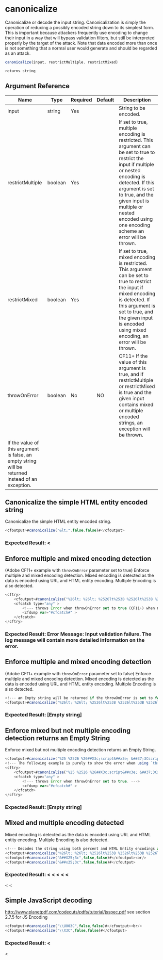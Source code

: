 # canonicalize

Canonicalize or decode the input string. Canonicalization is simply the operation of reducing a possibly encoded string down to its simplest form. This is important because attackers frequently use encoding to change their input in a way that will bypass validation filters, but still be interpreted properly by the target of the attack. Note that data encoded more than once is not something that a normal user would generate and should be regarded as an attack.

```javascript
canonicalize(input, restrictMultiple, restrictMixed)
```

```javascript
returns string
```

## Argument Reference

| Name | Type | Required | Default | Description |
| --- | --- | --- | --- | --- |
| input | string | Yes |  | String to be encoded. |
| restrictMultiple | boolean | Yes |  | If set to true, multiple encoding is restricted. This argument can be set to true to restrict the input if multiple or nested encoding is detected. If this argument is set to true, and the given input is multiple or nested encoded using one encoding scheme an error will be thrown. |
| restrictMixed | boolean | Yes |  | If set to true, mixed encoding is restricted. This argument can be set to true to restrict the input if mixed encoding is detected. If this argument is set to true, and the given input is encoded using mixed encoding, an error will be thrown. |
| throwOnError | boolean | No | NO | CF11+ If the value of this argument is true, and if restrictMultiple or restrictMixed is true and the given input contains mixed or multiple encoded strings, an exception will be thrown.
If the value of this argument is false, an empty string will be returned instead of an exception. |

## Canonicalize the simple HTML entity encoded string

Canonicalize the simple HTML entity encoded string.

```javascript
<cfoutput>#canonicalize("&lt;",false,false)#</cfoutput>
```

### Expected Result: <

## Enforce multiple and mixed encoding detection

(Adobe CF11+ example with `throwOnError` parameter set to true) Enforce multiple and mixed encoding detection. Mixed encoding is detected as the data is encoded using URL and HTML entity encoding. Multiple Encoding is also detected.

```javascript
<cftry>
	<cfoutput>#canonicalize("%26lt; %26lt; %2526lt%253B %2526lt%253B %2526lt%253B",true,true, true)#</cfoutput><br/>
	<cfcatch type="any" >
		<!--- throws Error when throwOnError set to true (CF11+) when mixed or multiple encoding is detected. --->
		<cfdump var="#cfcatch#" >
	</cfcatch>
</cftry>
```

### Expected Result: Error Message: Input validation failure. The log message will contain more detailed information on the error.

## Enforce multiple and mixed encoding detection

(Adobe CF11+ example with `throwOnError` parameter set to false) Enforce multiple and mixed encoding detection. Mixed encoding is detected as the data is encoded using URL and HTML entity encoding. Multiple Encoding is also detected.

```javascript
<!--- an Empty string will be returned if the throwOnError is set to false and multiple or mixed encoding is found --->
<cfoutput>#canonicalize("%26lt; %26lt; %2526lt%253B %2526lt%253B %2526lt%253B",true,true, false)#</cfoutput>
```

### Expected Result: [Empty string]

## Enforce mixed but not multiple encoding detection returns an Empty String

Enforce mixed but not multiple encoding detection returns an Empty String.

```javascript
<cfoutput>#canonicalize("%25 %2526 %26##X3c;script&##x3e; &##37;3Cscript%25252525253e",false,true)#</cfoutput>
<!--- The following example is purely to show the error when using `throwOnError` parameter set to true (Adobe CF11+) --->
<cftry>
	<cfoutput>#canonicalize("%25 %2526 %26##X3c;script&##x3e; &##37;3Cscript%25252525253e",false,true, true)#</cfoutput><br/>
	<cfcatch type="any" >
		<!--- throws Error when throwOnError set to true. --->
		<cfdump var="#cfcatch#" >
	</cfcatch>
</cftry>
```

### Expected Result: [Empty string]

## Mixed and multiple encoding detected

Mixed encoding is detected as the data is encoded using URL and HTML entity encoding. Multiple Encoding is also detected.

```javascript
<!--- Decodes the string using both percent and HTML Entity encodings as the flags were set to false --->
<cfoutput>#canonicalize("%26lt; %26lt; %2526lt%253B %2526lt%253B %2526lt%253B",false,false)#</cfoutput><br/>
<cfoutput>#canonicalize("&##X25;3c",false,false)#</cfoutput><br/>
<cfoutput>#canonicalize("&##x25;3c",false,false)#</cfoutput>
```

### Expected Result: < < < < <
<
<

## Simple JavaScript decoding

http://www.planetpdf.com/codecuts/pdfs/tutorial/jsspec.pdf see section 2.7.5 for JS Encoding

```javascript
<cfoutput>#canonicalize("\\U003C",false,false)#</cfoutput><br/>
<cfoutput>#canonicalize("\\X3C",false,false)#</cfoutput>
```

### Expected Result: <
<

